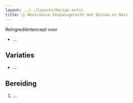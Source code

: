 ```yaml
---
layout: ../../layouts/Recipe.astro
title: Ⓥ Mexicaanse Eenpansgerecht met Quinoa en Mais
---
```

R﻿eIngrediëntencept voor 

* ...

## Variaties

* ...

## Bereiding

1. ...